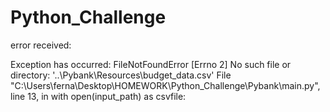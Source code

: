 # Python_Challenge
error received:

Exception has occurred: FileNotFoundError
[Errno 2] No such file or directory: '..\\Pybank\\Resources\\budget_data.csv'
  File "C:\Users\ferna\Desktop\HOMEWORK\Python_Challenge\Pybank\main.py", line 13, in <module>
    with open(input_path) as csvfile:
